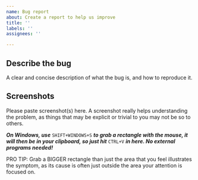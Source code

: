 ```yaml
---
name: Bug report
about: Create a report to help us improve
title: ''
labels: ''
assignees: ''

---
```


## Describe the bug
A clear and concise description of what the bug is, and how to reproduce it.

## Screenshots
Please paste screenshot(s) here. A screenshot really helps understanding the problem, as things that may be explicit or trivial to you may not be so to others. 

***On Windows, use*** `SHIFT+WINDOWS+S` ***to grab a rectangle with the mouse, it will then be in your clipboard, so just hit*** `CTRL+V` ***in here. No external programs needed!***

PRO TIP: Grab a BIGGER rectangle than just the area that you feel illustrates the symptom, as its cause is often just outside the area your attention is focused on.
